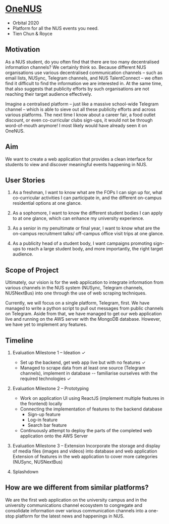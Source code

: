 # [OneNUS](http://ec2-100-25-45-142.compute-1.amazonaws.com/)
  - Orbital 2020
  - Platform for all the NUS events you need.
  - Tien Chun & Royce

## Motivation
As a NUS student, do you often find that there are too many decentralised information channels? We certainly think so. Because different NUS organisations use various decentralised communication channels – such as email lists, NUSync, Telegram channels, and NUS TalentConnect – we often find it difficult to find the information we are interested in. At the same time, that also suggests that publicity efforts by such organisations are not reaching their target audience effectively.

Imagine a centralised platform – just like a massive school-wide Telegram channel – which is able to sieve out all these publicity efforts and across various platforms. The next time I know about a career fair, a food outlet discount, or even co-curricular clubs sign-ups, it would not be through word-of-mouth anymore! I most likely would have already seen it on OneNUS.

## Aim
We want to create a web application that provides a clean interface for students to view and discover meaningful events happening in NUS.


## User Stories
1.	As a freshman, I want to know what are the FOPs I can sign up for, what co-curricular activities I can participate in, and the different on-campus residential options at one glance.
 
2.	As a sophomore, I want to know the different student bodies I can apply to at one glance, which can enhance my university experience.

3.	As a senior in my penultimate or final year, I want to know what are the on-campus recruitment talks/ off-campus office visit trips at one glance.
 
4.	As a publicity head of a student body, I want campaigns promoting sign-ups to reach a large student body, and more importantly, the right target audience.

## Scope of Project

Ultimately, our vision is for the web application to integrate information from various channels in the NUS system (NUSync, Telegram channels, NUSNextBus) into one through the use of web scraping techniques. 

Currently, we will focus on a single platform, Telegram, first. We have managed to write a python script to pull out messages from public channels on Telegram. Aside from that, we have managed to get our web application live and running on the AWS server with the MongoDB database. However, we have yet to implement any features.

## Timeline
1. Evaluation Milestone 1 – Ideation ✓
      - Set up the backend, get web app live but with no features  ✓
      - Managed to scrape data from at least one source (Telegram channels), implement in database -- 
        familiarise ourselves with the required technologies  ✓

2. Evaluation Milestone 2 – Prototyping
      - Work on application UI using ReactJS (implement multiple features in the frontend) locally
      - Connecting the implementation of features to the backend database
         - Sign-up feature
         - Log-in feature
         - Search bar feature
      - Continuously attempt to deploy the parts of the completed web application onto the AWS Server
3.	Evaluation Milestone 3 – Extension
Incorporate the storage and display of media files (images and videos) into database and web application
Extension of features in the web application to cover more categories (NUSync, NUSNextBus)
 
4.	Splashdown

## How are we different from similar platforms?
We are the first web application on the university campus and in the university communications channel ecosystem to congregate and consolidate information over various communication channels into a one-stop platform for the latest news and happenings in NUS.
